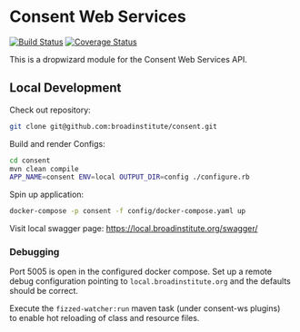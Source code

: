 Consent Web Services
====================

[![Build Status](https://travis-ci.com/broadinstitute/consent.svg?token=3ve6QNemvC5zpJzsoKzf&branch=develop)](https://travis-ci.com/broadinstitute/consent) [![Coverage Status](https://coveralls.io/repos/github/broadinstitute/consent/badge.svg?branch=develop&t=ThluHs)](https://coveralls.io/github/broadinstitute/consent?branch=develop)


This is a dropwizard module for the Consent Web Services API.

## Local Development

Check out repository:
```bash
git clone git@github.com:broadinstitute/consent.git
```

Build and render Configs:
```bash
cd consent
mvn clean compile
APP_NAME=consent ENV=local OUTPUT_DIR=config ./configure.rb
```

Spin up application:
```bash
docker-compose -p consent -f config/docker-compose.yaml up
```

Visit local swagger page: https://local.broadinstitute.org/swagger/

### Debugging
Port 5005 is open in the configured docker compose. 
Set up a remote debug configuration pointing to `local.broadinstitute.org`
and the defaults should be correct.

Execute the `fizzed-watcher:run` maven task (under consent-ws plugins)  
to enable hot reloading of class and resource files.